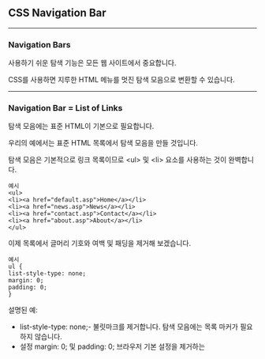 ## CSS Navigation Bar

---

### Navigation Bars

사용하기 쉬운 탐색 기능은 모든 웹 사이트에서 중요합니다.

CSS를 사용하면 지루한 HTML 메뉴를 멋진 탐색 모음으로 변환할 수 있습니다.

---

### Navigation Bar = List of Links

탐색 모음에는 표준 HTML이 기본으로 필요합니다.

우리의 예에서는 표준 HTML 목록에서 탐색 모음을 만들 것입니다.

탐색 모음은 기본적으로 링크 목록이므로 \<ul> 및 \<li> 요소를 사용하는 것이 완벽합니다.

    예시
    <ul>
    <li><a href="default.asp">Home</a></li>
    <li><a href="news.asp">News</a></li>
    <li><a href="contact.asp">Contact</a></li>
    <li><a href="about.asp">About</a></li>
    </ul>

이제 목록에서 글머리 기호와 여백 및 패딩을 제거해 보겠습니다.

    예시
    ul {
    list-style-type: none;
    margin: 0;
    padding: 0;
    }

설명된 예:

- list-style-type: none;- 불릿마크를 제거합니다. 탐색 모음에는 목록 마커가 필요하지 않습니다.
- 설정 margin: 0; 및 padding: 0; 브라우저 기본 설정을 제거하는
